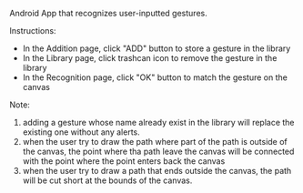 Android App that recognizes user-inputted gestures.

Instructions:
 - In the Addition page, click "ADD" button  to store a gesture in the library
 - In the Library page, click trashcan icon  to remove the gesture in the library
 - In the Recognition page, click "OK" button to match the gesture on the canvas

Note:
1. adding a gesture whose name already exist in the library will replace the existing one without any alerts.
2. when the user try to draw the path where part of the path is outside of the canvas, the point where tha path leave the canvas will be connected with the point where the point enters back the canvas
3. when the user try to draw a path that ends outside the canvas, the path will be cut short at the bounds of the canvas.
